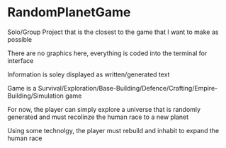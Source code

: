 # RandomPlanetGame

Solo/Group Project that is the closest to the game that I want to make as possible

There are no graphics here, everything is coded into the terminal for interface

Information is soley displayed as written/generated text

Game is a Survival/Exploration/Base-Building/Defence/Crafting/Empire-Building/Simulation game

For now, the player can simply explore a universe that is randomly generated and must recolinze the human race to a new planet

Using some technolgy, the player must rebuild and inhabit to expand the human race
